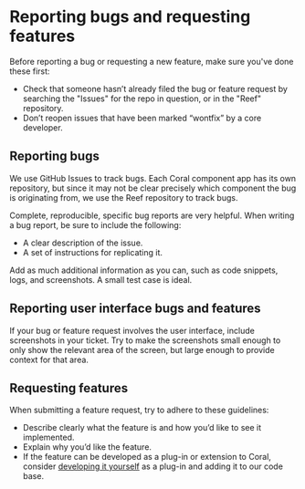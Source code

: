 # Reporting bugs and requesting features

Before reporting a bug or requesting a new feature, make sure you've done these first:

 * Check that someone hasn’t already filed the bug or feature request by searching the "Issues" for the repo in question, or in the "Reef" repository.
 * Don’t reopen issues that have been marked “wontfix” by a core developer.

## Reporting bugs

We use GitHub Issues to track bugs. Each Coral component app has its own repository, but since it may not be clear precisely which component the bug is originating from, we use the Reef repository to track bugs.

Complete, reproducible, specific bug reports are very helpful. When writing a bug report, be sure to include the following:

 * A clear description of the issue.
 * A set of instructions for replicating it.

Add as much additional information as you can, such as code snippets, logs, and screenshots. A small test case is ideal.

## Reporting user interface bugs and features

If your bug or feature request involves the user interface, include screenshots in your ticket. Try to make the screenshots small enough to only show the relevant area of the screen, but large enough to provide context for that area.

## Requesting features

When submitting a feature request, try to adhere to these guidelines:

 * Describe clearly what the feature is and how you’d like to see it implemented.
 * Explain why you’d like the feature.
 * If the feature can be developed as a plug-in or extension to Coral, consider [developing it yourself](development) as a plug-in and adding it to our code base.

